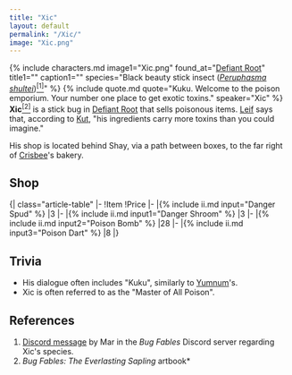 ```yaml
---
title: "Xic"
layout: default
permalink: "/Xic/"
image: "Xic.png"
---
```

{% include characters.md image1="Xic.png" found_at="[Defiant Root](/Defiant_Root)" title1="" caption1="" species="Black beauty stick insect (*[Peruphasma shultei](/wikipedia:Peruphasma_schultei)*)[<sup>[1]</sup>](#references)" %}
{% include quote.md quote="Kuku. Welcome to the poison emporium. Your number one place to get exotic toxins." speaker="Xic" %}
**Xic**[<sup>[2]</sup>](#references) is a stick bug in [Defiant Root](/Defiant_Root) that sells poisonous items. [Leif](/Leif) says that, according to [Kut](/Kut), "his ingredients carry more toxins than you could imagine."

His shop is located behind Shay, via a path between boxes, to the far right of [Crisbee](/Crisbee)'s bakery.

## Shop
{| class="article-table"
|-
!Item
!Price
|-
|{% include ii.md input="Danger Spud" %}
|3
|-
|{% include ii.md input1="Danger Shroom" %}
|3
|-
|{% include ii.md input2="Poison Bomb" %}
|28
|-
|{% include ii.md input3="Poison Dart" %}
|8
|}

## Trivia
* His dialogue often includes "Kuku", similarly to [Yumnum](/Yumnum)'s.
* Xic is often referred to as the "Master of All Poison".

## References
1. [Discord message](https://discord.com/channels/401557298461540354/408634738723651585/758840704566165556) by Mar in the *Bug Fables* Discord server regarding Xic's species.
2. *Bug Fables: The Everlasting Sapling* artbook*
